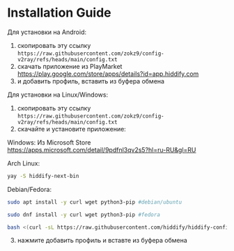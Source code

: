 # Installation Guide
Для установки на Android:
1. скопировать эту ссылку ```https://raw.githubusercontent.com/zokz9/config-v2ray/refs/heads/main/config.txt```
3. скачать приложение из PlayMarket https://play.google.com/store/apps/details?id=app.hiddify.com
4. и добавить профиль, вставить из буфера обмена


Для установки на Linux/Windows:
1. скопировать эту ссылку ```https://raw.githubusercontent.com/zokz9/config-v2ray/refs/heads/main/config.txt```
3. скачайте и установите приложение:

Windows: 
Из Microsoft Store 
https://apps.microsoft.com/detail/9pdfnl3qv2s5?hl=ru-RU&gl=RU

Arch Linux:
```bash
yay -S hiddify-next-bin
```
Debian/Fedora:
```bash
sudo apt install -y curl wget python3-pip #debian/ubuntu
```
```bash
sudo dnf install -y curl wget python3-pip #fedora
```
```bash
bash <(curl -sL https://raw.githubusercontent.com/hiddify/hiddify-config/main/common/download_install.sh)
```
3. нажмите добавить профиль и вставте из буфера обмена

